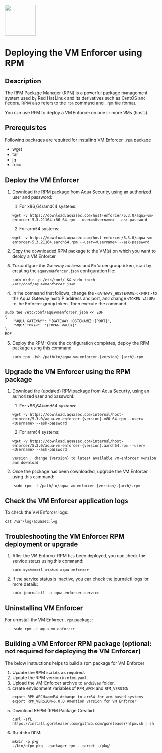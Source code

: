 <img src="https://avatars3.githubusercontent.com/u/12783832?s=200&v=4" height="100" width="100" />

# Deploying the VM Enforcer using RPM

## Description
The RPM Package Manager (RPM) is a powerful package management system used by Red Hat Linux and its derivatives such as CentOS and Fedora. RPM also refers to the `rpm` command and `.rpm` file format. 

You can use RPM to deploy a VM Enforcer on one or more VMs (hosts).
## Prerequisites
Following packages are required for installing VM Enforcer `.rpm` package
* wget
* tar
* jq
* runc
## Deploy the VM Enforcer

1. Download the RPM package from Aqua Security, using an authorized user and password:
   1. For x86_64/amd64 systems:
    ```shell
    wget -v https://download.aquasec.com/host-enforcer/5.3.0/aqua-vm-enforcer-5.3.21164.x86_64.rpm --user=<Username> --ask-password
    ```
   2. For arm64 systems:
    ```shell
    wget -v https://download.aquasec.com/host-enforcer/5.3.0/aqua-vm-enforcer-5.3.21164.aarch64.rpm --user=<Username> --ask-password
    ```

2. Copy the downloaded RPM package to the VM(s) on which you want to deploy a VM Enforcer.

3. To configure the Gateway address and Enforcer group token, start by creating the `aquavmenforcer.json` configuration file:
    ```shell
    sudo mkdir -p /etc/conf/ && sudo touch /etc/conf/aquavmenforcer.json
    ```

4. In the command that follows, change the `<GATEWAY_HOSTENAME>:<PORT>` to the Aqua Gateway host/IP address and port, and change `<TOKEN VALUE>` to the Enforcer group token.
Then execute the command.
```shell
sudo tee /etc/conf/aquavmenforcer.json << EOF
{
    "AQUA_GATEWAY": "{GATEWAY_HOSTENAME}:{PORT}",
    "AQUA_TOKEN": "{TOKEN VALUE}"
}
EOF
```

5. Deploy the RPM: Once the configuration completes, deploy the RPM package using this command:

    ```shell
    sudo rpm -ivh /path/to/aqua-vm-enforcer-{version}.{arch}.rpm
    ```

## Upgrade the VM Enforcer using the RPM package

1. Download the (updated) RPM package from Aqua Security, using an authorized user and password:
   1. For x86_64/amd64 systems:
    ```shell
    wget -v https://download.aquasec.com/internal/host-enforcer/5.3.0/aqua-vm-enforcer-{version}.x86_64.rpm --user=<Username> --ask-password
    ```
   2. For arm64 systems:
    ```shell
    wget -v https://download.aquasec.com/internal/host-enforcer/5.3.0/aqua-vm-enforcer-{version}.aarch64.rpm --user=<Username> --ask-password
    ```

    `version : change {version} to latest available vm-enforcer version and download`

2. Once the package has been downloaded, upgrade the VM Enforcer using this command:

```shell
    sudo rpm -U /path/to/aqua-vm-enforcer-{version}.{arch}.rpm
```

## Check the VM Enforcer application logs

To check the VM Enforcer logs:
  ```shell
  cat /var/log/aquasec.log
  ```

## Troubleshooting the VM Enforcer RPM deployment or upgrade

1. After the VM Enforcer RPM has been deployed, you can check the service status using this command:
    ```shell
    sudo systemctl status aqua-enforcer
    ```

2. If the service status is inactive, you can check the journalctl logs for more details:
    ```shell
    sudo journalctl -u aqua-enforcer.service
    ```

## Uninstalling VM Enforcer
For uninstall the VM Enforcer `.rpm` package:
```shell
    sudo rpm -e aqua-vm-enforcer
```

## Building a VM Enforcer RPM package (optional: not required for deploying the VM Enforcer)
The below instructions helps to build a rpm package for VM-Enforcer
1. Update the RPM scripts as required.
2. Update the RPM version in `nfpm.yaml`.
3. Upload the VM-Enforcer archive to `archives` folder.
4. create environment variables of `RPM_ARCH` and `RPM_VERSION`
    ```shell
    export RPM_ARCH=amd64 #change to arm64 for arm based systems
    export RPM_VERSION=6.0.0 #mention version for VM Enforcer
    ```
5. Download NFPM (RPM Package Creator):
    ```shell
    curl -sfL https://install.goreleaser.com/github.com/goreleaser/nfpm.sh | sh
    ```
6. Build the RPM:
    ```shell
    mkdir -p pkg
    ./bin/nfpm pkg --packager rpm --target ./pkg/
    ```
